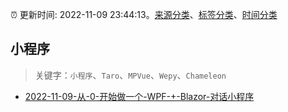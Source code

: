 :alarm_clock: 更新时间: 2022-11-09 23:44:13。[来源分类](../README.md)、[标签分类](../TAGS.md)、[时间分类](../TIMELINE.md)

## 小程序


> 关键字：`小程序`、`Taro`、`MPVue`、`Wepy`、`Chameleon`



- [2022-11-09-从-0-开始做一个-WPF-+-Blazor-对话小程序](https://toutiao.io/k/bweopcp) 